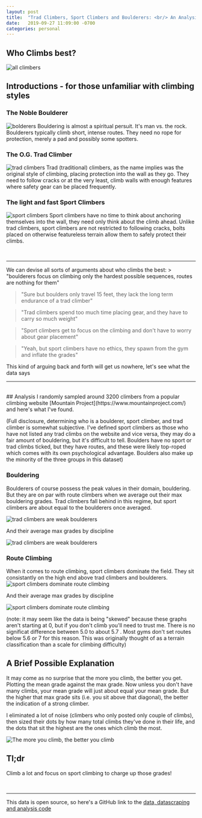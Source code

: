 ```yaml
---
layout: post
title:	"Trad Climbers, Sport Climbers and Boulderers: <br/> An Analysis"
date:	2019-09-27 11:09:00 -0700
categories: personal
---
```


## Who Climbs best?

![all climbers]({{site.baseurl}}/assets/mproj/trad_boulder_sport.jpeg)

## Introductions - for those unfamiliar with climbing styles
### The Noble Boulderer
![bolderers]({{site.baseurl}}/assets/mproj/boulderer.jpg)
Bouldering is almost a spiritual persuit. It's man vs. the rock. Boulderers typically climb short, intense routes. They need no rope for protection, merely a pad and possibly some spotters.
### The O.G. Trad Climber
![trad climbers]({{site.baseurl}}/assets/mproj/trad_climber.jpg)
Trad (traditional) climbers, as the name implies was the original style of climbing, placing protection into the wall as they go. They need to follow cracks or at the very least, climb walls with enough features where safety gear can be placed frequently.
### The light and fast Sport Climbers
![sport climbers]({{site.baseurl}}/assets/mproj/sport_climber.jpg)
Sport climbers have no time to think about anchoring themselves into the wall, they need only think about the climb ahead. Unlike trad climbers, sport climbers are not restricted to following cracks, bolts placed on otherwise featureless terrain allow them to safely protect their climbs.

<br>
<hr>
We can devise all sorts of arguments about who climbs the best:
> "boulderers focus on climbing only the hardest possible sequences, routes are nothing for them" 

> "Sure but boulders only travel 15 feet, they lack the long term endurance of a trad climber" 

> "Trad climbers spend too much time placing gear, and they have to carry so much weight"

> "Sport climbers get to focus on the climbing and don't have to worry about gear placement" 

> "Yeah, but sport climbers have no ethics, they spawn from the gym and inflate the grades"

This kind of arguing back and forth will get us nowhere, let's see what the data says
<hr>
<br>
## Analysis
I randomly sampled around 3200 climbers from a popular climbing website [Mountain Project](https://www.mountainproject.com/) and here's what I've found. 

(Full disclosure, determining who is a boulderer, sport climber, and trad climber is somewhat subjective. I've defined sport climbers as those who have not listed any trad climbs on the website and vice versa, they may do a fair amount of bouldering, but it's difficult to tell. Boulders have no sport or trad climbs ticked, but they have routes, and these were likely top-roped which comes with its own psychological advantage. Boulders also make up the minority of the three groups in this dataset)

### Bouldering
Boulderers of course possess the peak values in their domain, bouldering. But they are on par with route climbers when we average out their max bouldering grades. Trad climbers fall behind in this regime, but sport climbers are about equal to the boulderers once averaged.

![trad climbers are weak boulderers]({{site.baseurl}}/assets/mproj/strongest_boulders.png)

And their average max grades by discipline

![trad climbers are weak boulderers]({{site.baseurl}}/assets/mproj/trad_climbers_weak_boulderers.png)


### Route Climbing
When it comes to route climbing, sport climbers dominate the field. They sit consistantly on the high end above trad climbers and boulderers.
![sport climbers dominate route climbing]({{site.baseurl}}/assets/mproj/sport_climbers_dominate_routes.png)

And their average max grades by discipline

![sport climbers dominate route climbing]({{site.baseurl}}/assets/mproj/sport_climbers_dominate_routes2.png)

(note: it may seem like the data is being "skewed" because these graphs aren't starting at 0, but if you don't climb you'll need to trust me. There is no significat difference between 5.0 to about 5.7 . Most gyms don't set routes below 5.6 or 7 for this reason. This was originally thought of as a terrain classification than a scale for climbing difficulty)

## A Brief Possible Explanation

It may come as no surprise that the more you climb, the better you get. Plotting the mean grade against the max grade. Now unless you don't have many climbs, your mean grade will just about equal your mean grade. But the higher that max grade sits (i.e. you sit above that diagonal), the better the indication of a strong climber.

I eliminated a lot of noise (climbers who only posted only couple of climbs), then sized their dots by how many total climbs they've done in their life, and the dots that sit the highest are the ones which climb the most.

![The more you climb, the better you climb]({{site.baseurl}}/assets/mproj/more_climbs_raise_grade.png)

## Tl;dr
Climb a lot and focus on sport climbing to charge up those grades!

<br>
<hr>


This data is open source, so here's a GitHub link to the [data, datascraping and analysis code](https://github.com/Tclack88/MountainProject)
